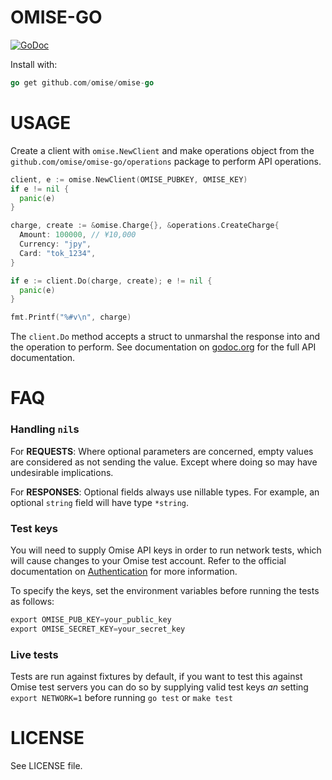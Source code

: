 # OMISE-GO

[![GoDoc](https://godoc.org/github.com/omise/omise-go?status.svg)](https://godoc.org/github.com/omise/omise-go)

Install with:

```go
go get github.com/omise/omise-go
```

# USAGE

Create a client with `omise.NewClient` and make operations object from the
`github.com/omise/omise-go/operations` package to perform API operations.

```go
client, e := omise.NewClient(OMISE_PUBKEY, OMISE_KEY)
if e != nil {
  panic(e)
}

charge, create := &omise.Charge{}, &operations.CreateCharge{
  Amount: 100000, // ¥10,000
  Currency: "jpy",
  Card: "tok_1234",
}

if e := client.Do(charge, create); e != nil {
  panic(e)
}

fmt.Printf("%#v\n", charge)
```

The `client.Do` method accepts a struct to unmarshal the response into and the operation
to perform.  See documentation on [godoc.org][0] for the full API documentation.

# FAQ

### Handling `nil`s

For **REQUESTS**: Where optional parameters are concerned, empty values
are considered as not sending the value. Except where doing so may have undesirable
implications.

For **RESPONSES**: Optional fields always use nillable types. For
example, an optional `string` field will have type `*string`.

### Test keys

You will need to supply Omise API keys in order to run network tests, which will cause
changes to your Omise test account. Refer to the official documentation on
[Authentication][1] for more information.

To specify the keys, set the environment variables before running the tests as follows:

```go
export OMISE_PUB_KEY=your_public_key
export OMISE_SECRET_KEY=your_secret_key
```

### Live tests

Tests are run against fixtures by default, if you want to test this against Omise test
servers you can do so by supplying valid test keys *an* setting `export NETWORK=1` before
running `go test` or `make test`

[0]: http://godoc.org/github.com/omise/omise-go
[1]: https://www.omise.co/api-authentication

# LICENSE

See LICENSE file.

